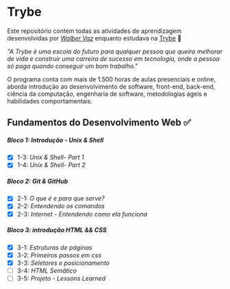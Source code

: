 # Trybe

Este repositório contém todas as atividades de aprendizagem desenvolvidas por _[Walber Vaz](https://www.linkedin.com/in/walber-vaz/)_ enquanto estudava na [Trybe](https://www.betrybe.com/) :rocket:

_"A Trybe é uma escola do futuro para qualquer pessoa que queira melhorar de vida e construir uma carreira de sucesso em tecnologia, onde a pessoa só paga quando conseguir um bom trabalho."_

O programa conta com mais de 1.500 horas de aulas presenciais e online, aborda introdução ao desenvolvimento de software, front-end, back-end, ciência da computação, engenharia de software, metodologias ágeis e habilidades comportamentais.

## Fundamentos do Desenvolvimento Web :white_check_mark:

##### Bloco 1: Introdução - Unix & Shell

- [x] 1-3: _Unix & Shell- Part 1_
- [x] 1-4: _Unix & Shell- Part 2_

##### Bloco 2: Git & GitHub

- [x] 2-1: _O que é e para que serve?_
- [x] 2-2: _Entendendo os comandos_
- [x] 2-3: _Internet - Entendendo como ela funciona_

##### Bloco 3: introdução HTML && CSS

- [x] 3-1: _Estruturas de páginas_
- [x] 3-2: _Primeiros passos em css_
- [x] 3-3: _Seletores e posicionamento_
- [ ] 3-4: _HTML Semâtico_
- [ ] 3-5: _Projeto - Lessons Learned_

